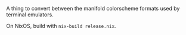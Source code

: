 A thing to convert between the manifold colorscheme formats used by terminal
emulators.

On NixOS, build with `nix-build release.nix`.
